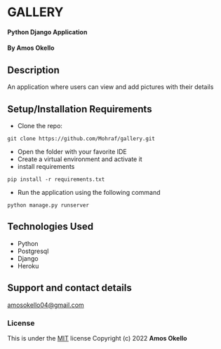 # GALLERY
#### Python Django Application
#### By **Amos Okello**

## Description
An application where users can view and add pictures with their details

## Setup/Installation Requirements
* Clone the repo: 
```
git clone https://github.com/Mohraf/gallery.git
```
* Open the folder with your favorite IDE
* Create a virtual environment and activate it
* install requirements
```
pip install -r requirements.txt
```
* Run the application using the following command
```
python manage.py runserver
```

## Technologies Used
* Python
* Postgresql
* Django
* Heroku

## Support and contact details
amosokello04@gmail.com

### License
This is under the [MIT](LICENSE) license
Copyright (c) 2022 **Amos Okello**